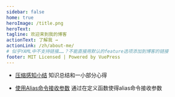 ```yaml
---
sidebar: false
home: true
heroImage: /title.png
heroText: 
tagline: 欢迎来到我的博客
actionText: 了解我 →
actionLink: /zh/about-me/
# 似乎YAML中不支持链接……？不能直接用默认的feature选项添加到博客的链接
footer: MIT Licensed | Powered by VuePress
---
```


                    
 
 -  [压缩感知小结](/zh/blogs/20190908/) 知识总结和一小部分心得
 
 
 -  [使用Alias命令接收参数](/zh/blogs/20190919/) 通过在定义函数使得alias命令接收参数
 